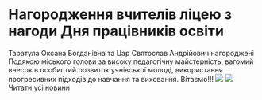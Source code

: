 
# Нагородження вчителів ліцею з нагоди  Дня працівників освіти
Таратула Оксана Богданівна та Цар Святослав Андрійович нагороджені Подякою міського голови за високу педагогічну майстерність, вагомий внесок в особистий розвиток учнівської молоді, використання прогресивних підходів до навчання та виховання.
Вітаємо!!!
![](/images/нагородження-вчителів-ліцею-з-нагоди-дня-працівників/foto6_09.jpg)
![](/images/нагородження-вчителів-ліцею-з-нагоди-дня-працівників/foto7_09.jpg)
[Читати усі новини](/news)
       